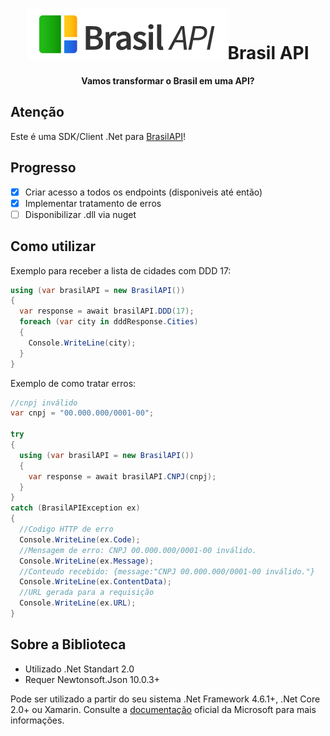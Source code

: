 <h1 align="center"><img src="https://raw.githubusercontent.com/BrasilAPI/BrasilAPI/master/public/brasilapi-logo-small.png">Brasil API</h1>

<div align="center">
  <p>
    <strong>Vamos transformar o Brasil em uma API?</strong>
  </p>
</div>

## Atenção
Este é uma SDK/Client .Net para <a href="https://github.com/BrasilAPI/BrasilAPI" target="_blank">BrasilAPI</a>!

## Progresso
- [x] Criar acesso a todos os endpoints (disponiveis até então)
- [x] Implementar tratamento de erros
- [ ] Disponibilizar .dll via nuget 

## Como utilizar
Exemplo para receber a lista de cidades com DDD 17:
``` cs
using (var brasilAPI = new BrasilAPI())
{
  var response = await brasilAPI.DDD(17);
  foreach (var city in dddResponse.Cities)
  {
    Console.WriteLine(city);
  }
}
```

Exemplo de como tratar erros:
``` cs
//cnpj inválido
var cnpj = "00.000.000/0001-00";

try
{
  using (var brasilAPI = new BrasilAPI())
  {
    var response = await brasilAPI.CNPJ(cnpj);
  }
}
catch (BrasilAPIException ex)
{
  //Codigo HTTP de erro
  Console.WriteLine(ex.Code);
  //Mensagem de erro: CNPJ 00.000.000/0001-00 inválido.
  Console.WriteLine(ex.Message);
  //Conteudo recebido: {message:"CNPJ 00.000.000/0001-00 inválido."}
  Console.WriteLine(ex.ContentData);
  //URL gerada para a requisição
  Console.WriteLine(ex.URL);
} 
```


## Sobre a Biblioteca
- Utilizado .Net Standart 2.0 
- Requer Newtonsoft.Json 10.0.3+

Pode ser utilizado a partir do seu sistema .Net Framework 4.6.1+, .Net Core 2.0+ ou Xamarin. Consulte a <a href="https://docs.microsoft.com/en-us/dotnet/standard/net-standard" target="_blank">documentação</a> oficial da Microsoft para mais informações.


